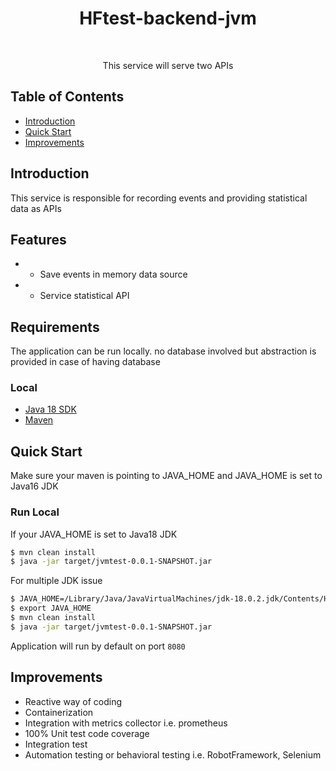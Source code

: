 <h1 align="center"> HFtest-backend-jvm </h1> <br>

<p align="center">
  This service will serve two APIs
</p>


## Table of Contents

- [Introduction](#introduction)
- [Quick Start](#quick-start)
- [Improvements](#improvements)




## Introduction

This service is responsible for recording events and providing statistical data as APIs

## Features
* * Save events in memory data source
* * Service statistical API


## Requirements
The application can be run locally. no database involved but abstraction is provided in case of having database

### Local
* [Java 18 SDK](https://www.oracle.com/java/technologies/downloads/#java18)
* [Maven](https://downloads.apache.org/maven/maven-3/3.8.1/binaries/)


## Quick Start
Make sure your maven is pointing to JAVA_HOME and JAVA_HOME is set to Java16 JDK

### Run Local
If your JAVA_HOME is set to Java18 JDK
```bash
$ mvn clean install
$ java -jar target/jvmtest-0.0.1-SNAPSHOT.jar
```

For multiple JDK issue
```bash
$ JAVA_HOME=/Library/Java/JavaVirtualMachines/jdk-18.0.2.jdk/Contents/Home
$ export JAVA_HOME
$ mvn clean install
$ java -jar target/jvmtest-0.0.1-SNAPSHOT.jar
```

Application will run by default on port `8080`


## Improvements
* Reactive way of coding
* Containerization
* Integration with metrics collector i.e. prometheus
* 100% Unit test code coverage
* Integration test
* Automation testing or behavioral testing i.e. RobotFramework, Selenium 